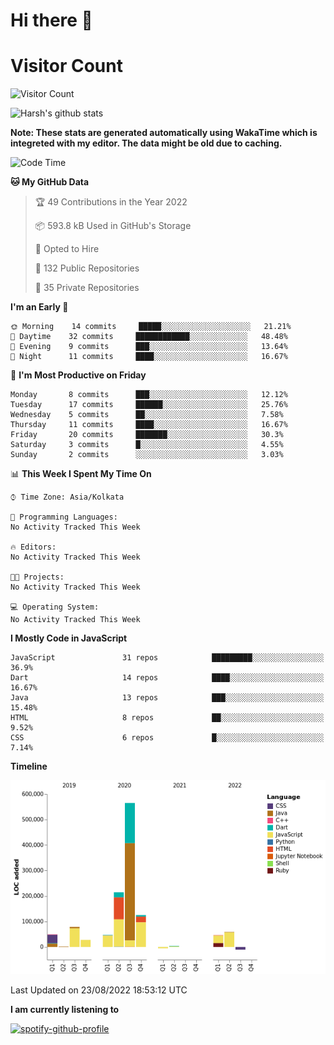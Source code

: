# Hi there 👋 

# Visitor Count
![Visitor Count](https://profile-counter.glitch.me/harsh2201/count.svg)

![Harsh's github stats](https://github-readme-stats.vercel.app/api?username=harsh2201&show_icons=true&theme=radical)

**Note: These stats are generated automatically using WakaTime which is integreted with my editor. The data might be old due to caching.**

<!--START_SECTION:waka-->
![Code Time](http://img.shields.io/badge/Code%20Time-156%20hrs%2040%20mins-blue)

**🐱 My GitHub Data** 

> 🏆 49 Contributions in the Year 2022
 > 
> 📦 593.8 kB Used in GitHub's Storage 
 > 
> 💼 Opted to Hire
 > 
> 📜 132 Public Repositories 
 > 
> 🔑 35 Private Repositories  
 > 
**I'm an Early 🐤** 

```text
🌞 Morning    14 commits     █████░░░░░░░░░░░░░░░░░░░░   21.21% 
🌆 Daytime    32 commits     ████████████░░░░░░░░░░░░░   48.48% 
🌃 Evening    9 commits      ███░░░░░░░░░░░░░░░░░░░░░░   13.64% 
🌙 Night      11 commits     ████░░░░░░░░░░░░░░░░░░░░░   16.67%

```
📅 **I'm Most Productive on Friday** 

```text
Monday       8 commits      ███░░░░░░░░░░░░░░░░░░░░░░   12.12% 
Tuesday      17 commits     ██████░░░░░░░░░░░░░░░░░░░   25.76% 
Wednesday    5 commits      ██░░░░░░░░░░░░░░░░░░░░░░░   7.58% 
Thursday     11 commits     ████░░░░░░░░░░░░░░░░░░░░░   16.67% 
Friday       20 commits     ███████░░░░░░░░░░░░░░░░░░   30.3% 
Saturday     3 commits      █░░░░░░░░░░░░░░░░░░░░░░░░   4.55% 
Sunday       2 commits      ░░░░░░░░░░░░░░░░░░░░░░░░░   3.03%

```


📊 **This Week I Spent My Time On** 

```text
⌚︎ Time Zone: Asia/Kolkata

💬 Programming Languages: 
No Activity Tracked This Week

🔥 Editors: 
No Activity Tracked This Week

🐱‍💻 Projects: 
No Activity Tracked This Week

💻 Operating System: 
No Activity Tracked This Week

```

**I Mostly Code in JavaScript** 

```text
JavaScript               31 repos            █████████░░░░░░░░░░░░░░░░   36.9% 
Dart                     14 repos            ████░░░░░░░░░░░░░░░░░░░░░   16.67% 
Java                     13 repos            ███░░░░░░░░░░░░░░░░░░░░░░   15.48% 
HTML                     8 repos             ██░░░░░░░░░░░░░░░░░░░░░░░   9.52% 
CSS                      6 repos             █░░░░░░░░░░░░░░░░░░░░░░░░   7.14%

```


**Timeline**

![Chart not found](https://raw.githubusercontent.com/harsh2201/harsh2201/master/charts/bar_graph.png) 


 Last Updated on 23/08/2022 18:53:12 UTC
<!--END_SECTION:waka-->


**I am currently listening to**

[![spotify-github-profile](https://spotify-github-profile.vercel.app/api/view?uid=0zd53poz5lu9da8yk1wq8bpss&cover_image=true)](https://spotify-github-profile.vercel.app/api/view?uid=0zd53poz5lu9da8yk1wq8bpss&redirect=true) 
